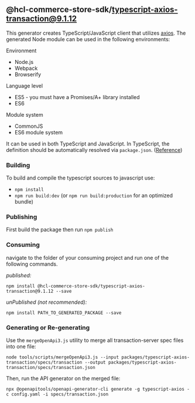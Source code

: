 ## @hcl-commerce-store-sdk/typescript-axios-transaction@9.1.12

This generator creates TypeScript/JavaScript client that utilizes [axios](https://github.com/axios/axios). The generated Node module can be used in the following environments:

Environment

- Node.js
- Webpack
- Browserify

Language level

- ES5 - you must have a Promises/A+ library installed
- ES6

Module system

- CommonJS
- ES6 module system

It can be used in both TypeScript and JavaScript. In TypeScript, the definition should be automatically resolved via `package.json`. ([Reference](http://www.typescriptlang.org/docs/handbook/typings-for-npm-packages.html))

### Building

To build and compile the typescript sources to javascript use:

- `npm install`
- `npm run build:dev` (or `npm run build:production` for an optimized bundle)

### Publishing

First build the package then run `npm publish`

### Consuming

navigate to the folder of your consuming project and run one of the following commands.

_published:_

```
npm install @hcl-commerce-store-sdk/typescript-axios-transaction@9.1.12 --save
```

_unPublished (not recommended):_

```
npm install PATH_TO_GENERATED_PACKAGE --save
```

### Generating or Re-generating

Use the `mergeOpenApi3.js` utility to merge all transaction-server spec files into one file:

```
node tools/scripts/mergeOpenApi3.js --input packages/typescript-axios-transaction/specs/transaction --output packages/typescript-axios-transaction/specs/transaction.json
```

Then, run the API generator on the merged file:

```
npx @openapitools/openapi-generator-cli generate -g typescript-axios -c config.yaml -i specs/transaction.json
```
